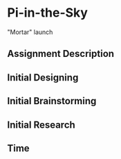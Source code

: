 # Pi-in-the-Sky
"Mortar" launch

## Assignment Description

## Initial Designing

## Initial Brainstorming

## Initial Research

## Time
